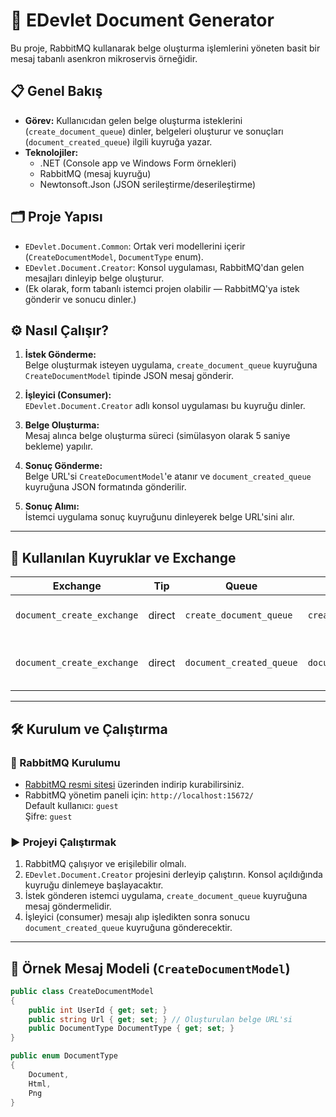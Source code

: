 # 🏢 EDevlet Document Generator

Bu proje, RabbitMQ kullanarak belge oluşturma işlemlerini yöneten basit bir mesaj tabanlı asenkron mikroservis örneğidir. 

## 📋 Genel Bakış

- **Görev:** Kullanıcıdan gelen belge oluşturma isteklerini (`create_document_queue`) dinler, belgeleri oluşturur ve sonuçları (`document_created_queue`) ilgili kuyruğa yazar.
- **Teknolojiler:**  
  - .NET (Console app ve Windows Form örnekleri)
  - RabbitMQ (mesaj kuyruğu)
  - Newtonsoft.Json (JSON serileştirme/deserileştirme)

## 🗂 Proje Yapısı

- `EDevlet.Document.Common`: Ortak veri modellerini içerir (`CreateDocumentModel`, `DocumentType` enum).
- `EDevlet.Document.Creator`: Konsol uygulaması, RabbitMQ'dan gelen mesajları dinleyip belge oluşturur.
- (Ek olarak, form tabanlı istemci projen olabilir — RabbitMQ'ya istek gönderir ve sonucu dinler.)

## ⚙️ Nasıl Çalışır?

1. **İstek Gönderme:**  
   Belge oluşturmak isteyen uygulama, `create_document_queue` kuyruğuna `CreateDocumentModel` tipinde JSON mesaj gönderir.

2. **İşleyici (Consumer):**  
   `EDevlet.Document.Creator` adlı konsol uygulaması bu kuyruğu dinler.
   
3. **Belge Oluşturma:**  
   Mesaj alınca belge oluşturma süreci (simülasyon olarak 5 saniye bekleme) yapılır.  
   
4. **Sonuç Gönderme:**  
   Belge URL'si `CreateDocumentModel`'e atanır ve `document_created_queue` kuyruğuna JSON formatında gönderilir.

5. **Sonuç Alımı:**  
   İstemci uygulama sonuç kuyruğunu dinleyerek belge URL'sini alır.

---

## 📡 Kullanılan Kuyruklar ve Exchange

| Exchange              | Tip     | Queue                  | Routing Key           | Açıklama                        |
|-----------------------|---------|------------------------|-----------------------|--------------------------------|
| `document_create_exchange` | direct  | `create_document_queue`  | `create_document_queue` | Belge oluşturma istekleri       |
| `document_create_exchange` | direct  | `document_created_queue` | `document_created_queue` | Belge oluşturma sonucu mesajları|

---

## 🛠 Kurulum ve Çalıştırma

### 🐇 RabbitMQ Kurulumu

- [RabbitMQ resmi sitesi](https://www.rabbitmq.com/download.html) üzerinden indirip kurabilirsiniz.
- RabbitMQ yönetim paneli için: `http://localhost:15672/`  
  Default kullanıcı: `guest`  
  Şifre: `guest`

### ▶️ Projeyi Çalıştırmak

1. RabbitMQ çalışıyor ve erişilebilir olmalı.
2. `EDevlet.Document.Creator` projesini derleyip çalıştırın. Konsol açıldığında kuyruğu dinlemeye başlayacaktır.
3. İstek gönderen istemci uygulama, `create_document_queue` kuyruğuna mesaj göndermelidir.
4. İşleyici (consumer) mesajı alıp işledikten sonra sonucu `document_created_queue` kuyruğuna gönderecektir.

---

## 📐 Örnek Mesaj Modeli (`CreateDocumentModel`)

```csharp
public class CreateDocumentModel
{
    public int UserId { get; set; }
    public string Url { get; set; } // Oluşturulan belge URL'si
    public DocumentType DocumentType { get; set; }
}

public enum DocumentType
{
    Document,
    Html,
    Png
}
